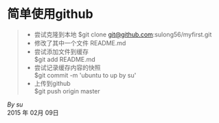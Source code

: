 # 简单使用github       

> * 尝试克隆到本地
$git clone git@github.com:sulong56/myfirst.git
> * 修改了其中一个文件 README.md  
> * 尝试添加文件到缓存  
$git add README.md  
> * 尝试记录缓存内容的快照  
$git commit -m 'ubuntu to up by su'  
> * 上传到github  
$git push origin master  

*By su*  
2015 年 02月 09日
